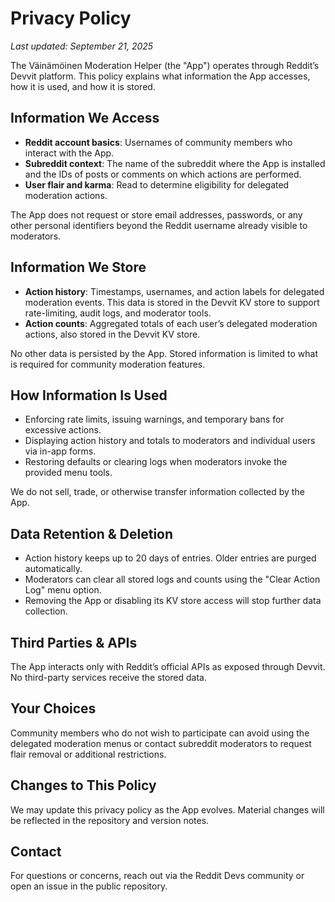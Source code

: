 # Privacy Policy

_Last updated: September 21, 2025_

The Väinämöinen Moderation Helper (the "App") operates through Reddit’s Devvit platform. This policy explains what information the App accesses, how it is used, and how it is stored.

## Information We Access

- **Reddit account basics**: Usernames of community members who interact with the App.
- **Subreddit context**: The name of the subreddit where the App is installed and the IDs of posts or comments on which actions are performed.
- **User flair and karma**: Read to determine eligibility for delegated moderation actions.

The App does not request or store email addresses, passwords, or any other personal identifiers beyond the Reddit username already visible to moderators.

## Information We Store

- **Action history**: Timestamps, usernames, and action labels for delegated moderation events. This data is stored in the Devvit KV store to support rate-limiting, audit logs, and moderator tools.
- **Action counts**: Aggregated totals of each user’s delegated moderation actions, also stored in the Devvit KV store.

No other data is persisted by the App. Stored information is limited to what is required for community moderation features.

## How Information Is Used

- Enforcing rate limits, issuing warnings, and temporary bans for excessive actions.
- Displaying action history and totals to moderators and individual users via in-app forms.
- Restoring defaults or clearing logs when moderators invoke the provided menu tools.

We do not sell, trade, or otherwise transfer information collected by the App.

## Data Retention & Deletion

- Action history keeps up to 20 days of entries. Older entries are purged automatically.
- Moderators can clear all stored logs and counts using the "Clear Action Log" menu option.
- Removing the App or disabling its KV store access will stop further data collection.

## Third Parties & APIs

The App interacts only with Reddit’s official APIs as exposed through Devvit. No third-party services receive the stored data.

## Your Choices

Community members who do not wish to participate can avoid using the delegated moderation menus or contact subreddit moderators to request flair removal or additional restrictions.

## Changes to This Policy

We may update this privacy policy as the App evolves. Material changes will be reflected in the repository and version notes.

## Contact

For questions or concerns, reach out via the Reddit Devs community or open an issue in the public repository.

